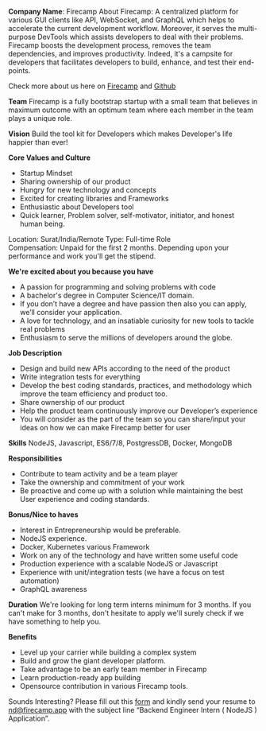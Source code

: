**Company Name**: Firecamp
About Firecamp: A centralized platform for various GUI clients like API, WebSocket, and GraphQL which helps to accelerate the current development workflow.
Moreover, it serves the multi-purpose DevTools which assists developers to deal with their problems. 
Firecamp boosts the development process, removes the team dependencies, and improves productivity. Indeed, it's a campsite for developers that facilitates developers to build, enhance, and test their end-points.

Check more about us here on [Firecamp](https://firecamp.io) and [Github](https://github.com/Firecampapp)

**Team** 
Firecamp is a fully bootstrap startup with a small team that believes in maximum outcome with an optimum team where each member in the team plays a unique role.  

**Vision** 
Build the tool kit for Developers which makes Developer's life happier than ever!

**Core Values and Culture**
* Startup Mindset
* Sharing ownership of our product
* Hungry for new technology and concepts
* Excited for creating libraries and Frameworks
* Enthusiastic about Developers tool
* Quick learner, Problem solver, self-motivator, initiator, and honest human being. 

Location: Surat/India/Remote
Type: Full-time Role   
Compensation: Unpaid for the first 2 months. Depending upon your performance and work you'll get the stipend.


**We're excited about you because you have**
* A passion for programming and solving problems with code
* A bachelor's degree in Computer Science/IT domain.
* If you don’t have a degree and have passion then also you can apply, we’ll consider your application. 
* A love for technology, and an insatiable curiosity for new tools to tackle real problems
* Enthusiasm to serve the millions of developers around the globe.


**Job Description** 
- Design and build new APIs according to the need of the product
- Write integration tests for everything
- Develop the best coding standards, practices, and methodology which improve the team efficiency and product too.
- Share ownership of our product
- Help the product team continuously improve our Developer’s experience 
- You will consider as the part of the team so you can share/input your ideas on how we can make Firecamp better for user

**Skills**
NodeJS, Javascript, ES6/7/8, PostgressDB, Docker, MongoDB

**Responsibilities**
* Contribute to team activity and be a team player
* Take the ownership and commitment of your work 
* Be proactive and come up with a solution while maintaining the best User experience and coding standards.

**Bonus/Nice to haves**
* Interest in Entrepreneurship would be preferable. 
* NodeJS experience.
* Docker, Kubernetes various Framework
* Work on any of the technology and have written some useful code
* Production experience with a scalable NodeJS or Javascript 
* Experience with unit/integration tests (we have a focus on test automation)
* GraphQL awareness

**Duration**
We're looking for long term interns minimum for 3 months. If you can't make for 3 months, don't hesitate to apply we'll surely check if we have something to help you. 

**Benefits** 
* Level up your carrier while building a complex system
* Build and grow the giant developer platform. 
* Take advantage to be an early team member in Firecamp
* Learn production-ready app building 
* Opensource contribution in various Firecamp tools. 


Sounds Interesting?
Please fill out this [form](https://forms.gle/R82DVcMFDggQkSdu5) and kindly send your resume to nd@firecamp.app with the subject line “Backend Engineer Intern ( NodeJS ) Application”. 



